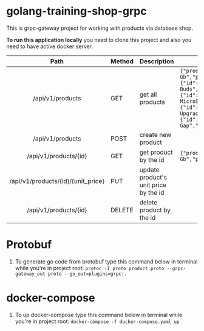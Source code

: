 # golang-training-shop-grpc

This is grpc-gateway project for working with products via database shop.

**To run this application locally** you need to clone this project and also you need to have active docker server.



|             Path            | Method | Description                           | Body example                                                                                                                                                                                                                     |
|:---------------------------:|--------|---------------------------------------|----------------------------------------------------------------------------------------------------------------------------------------------------------------------------------------------------------------------------------|
| /api/v1/products                   | GET    | get all products                      |```{"product":[{"id":"1","name":"Kingston DDR4-1600 8 Gb","productCategoryId":"3","quantity":"15","unitPrice":"$67.00"},{"id":"2","name":"Samsung Galaxy Buds","productCategoryId":"1","quantity":"8","unitPrice":"$120.00"},{"id":"3","name":"Samsung Electronics EVO Select 256GB MicroSDXC","productCategoryId":"1","quantity":"26","unitPrice":"$30.00"},{"id":"4","name":"Windows 10 Pro Upgrade","productCategoryId":"5","quantity":"40","unitPrice":"$100.00"},{"id":"5","name":"Kraus KAG-2MB Dishwasher Air Gap","productCategoryId":"2","quantity":"31","unitPrice":"$25.00"}]}```|
| /api/v1/products                   | POST   | create new product                    |                                                                                                                                                                                                                                  |
| /api/v1/products/{id}              | GET    | get product by the id                 | ```{"product":{"id":"1","name":"Kingston DDR4-1600 8 Gb","productCategoryId":"3","quantity":"15","unitPrice":"$67.00"}}```                                                                                                                                  |
| /api/v1/products/{id}/{unit_price} | PUT    | update product's unit price by the id |                                                                                                                                                                                                                                  |
| /api/v1/products/{id}              | DELETE | delete product by the id              |                                                                                                                                                                                                                                  |

# Protobuf

1. To generate go code from brotobuf type this command below  in terminal while you're in project root:
`protoc -I proto product.proto --grpc-gateway_out proto --go_out=plugins=grpc:.`

# docker-compose

1. To up docker-compose type this  command below in terminal while you're in project root:
`docker-compose -f docker-compose.yaml up`
